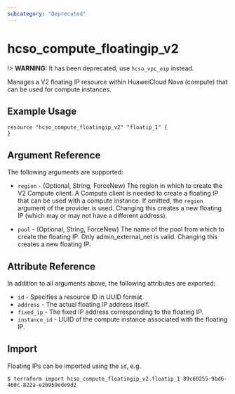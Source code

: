 ```yaml
---
subcategory: "Deprecated"
---
```


# hcso_compute_floatingip_v2

!> **WARNING:** It has been deprecated, use `hcso_vpc_eip` instead.

Manages a V2 floating IP resource within HuaweiCloud Nova (compute)
that can be used for compute instances.

## Example Usage

```hcl
resource "hcso_compute_floatingip_v2" "floatip_1" {
}
```

## Argument Reference

The following arguments are supported:

* `region` - (Optional, String, ForceNew) The region in which to create the V2 Compute client. A Compute client is
  needed to create a floating IP that can be used with a compute instance. If omitted, the `region` argument of the
  provider is used. Changing this creates a new floating IP (which may or may not have a different address).

* `pool` - (Optional, String, ForceNew) The name of the pool from which to create the floating IP. Only
  admin_external_net is valid. Changing this creates a new floating IP.

## Attribute Reference

In addition to all arguments above, the following attributes are exported:

* `id` - Specifies a resource ID in UUID format.
* `address` - The actual floating IP address itself.
* `fixed_ip` - The fixed IP address corresponding to the floating IP.
* `instance_id` - UUID of the compute instance associated with the floating IP.

## Import

Floating IPs can be imported using the `id`, e.g.

```
$ terraform import hcso_compute_floatingip_v2.floatip_1 89c60255-9bd6-460c-822a-e2b959ede9d2
```
